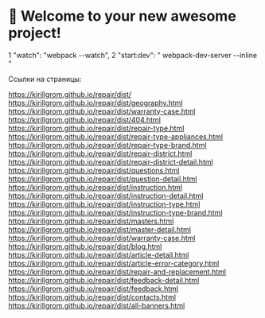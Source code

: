 # 🚀 Welcome to your new awesome project!

1 "watch": "webpack --watch",
2 "start:dev": " webpack-dev-server --inline "


Ссылки на страницы:

https://kirillgrom.github.io/repair/dist/
https://kirillgrom.github.io/repair/dist/geography.html
https://kirillgrom.github.io/repair/dist/warranty-case.html
https://kirillgrom.github.io/repair/dist/404.html
https://kirillgrom.github.io/repair/dist/repair-type.html
https://kirillgrom.github.io/repair/dist/repair-type-appliances.html
https://kirillgrom.github.io/repair/dist/repair-type-brand.html
https://kirillgrom.github.io/repair/dist/repair-district.html
https://kirillgrom.github.io/repair/dist/repair-district-detail.html
https://kirillgrom.github.io/repair/dist/questions.html
https://kirillgrom.github.io/repair/dist/question-detail.html
https://kirillgrom.github.io/repair/dist/instruction.html
https://kirillgrom.github.io/repair/dist/instruction-detail.html
https://kirillgrom.github.io/repair/dist/instruction-type.html
https://kirillgrom.github.io/repair/dist/instruction-type-brand.html
https://kirillgrom.github.io/repair/dist/masters.html
https://kirillgrom.github.io/repair/dist/master-detail.html
https://kirillgrom.github.io/repair/dist/warranty-case.html
https://kirillgrom.github.io/repair/dist/blog.html
https://kirillgrom.github.io/repair/dist/article-detail.html
https://kirillgrom.github.io/repair/dist/article-error-category.html
https://kirillgrom.github.io/repair/dist/repair-and-replacement.html
https://kirillgrom.github.io/repair/dist/feedback-detail.html
https://kirillgrom.github.io/repair/dist/feedback.html
https://kirillgrom.github.io/repair/dist/contacts.html
https://kirillgrom.github.io/repair/dist/all-banners.html
